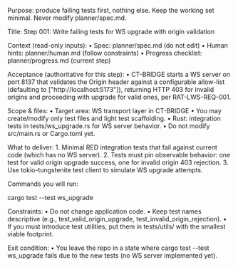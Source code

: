 Purpose: produce failing tests first, nothing else. Keep the working set minimal. Never modify planner/spec.md.

Title: Step 001: Write failing tests for WS upgrade with origin validation

Context (read-only inputs):
	•	Spec: planner/spec.md (do not edit)
	•	Human hints: planner/human.md (follow constraints)
	•	Progress checklist: planner/progress.md (current step)

Acceptance (authoritative for this step):
	•	CT-BRIDGE starts a WS server on port 8137 that validates the Origin header against a configurable allow-list (defaulting to ["http://localhost:5173"]), returning HTTP 403 for invalid origins and proceeding with upgrade for valid ones, per RAT-LWS-REQ-001.

Scope & files:
	•	Target area: WS transport layer in CT-BRIDGE
	•	You may create/modify only test files and light test scaffolding.
	•	Rust: integration tests in tests/ws_upgrade.rs for WS server behavior.
	•	Do not modify src/main.rs or Cargo.toml yet.

What to deliver:
	1.	Minimal RED integration tests that fail against current code (which has no WS server).
	2.	Tests must pin observable behavior: one test for valid origin upgrade success, one for invalid origin 403 rejection.
	3.	Use tokio-tungstenite test client to simulate WS upgrade attempts.

Commands you will run:

cargo test --test ws_upgrade

Constraints:
	•	Do not change application code.
	•	Keep test names descriptive (e.g., test_valid_origin_upgrade, test_invalid_origin_rejection).
	•	If you must introduce test utilities, put them in tests/utils/ with the smallest viable footprint.

Exit condition:
	•	You leave the repo in a state where cargo test --test ws_upgrade fails due to the new tests (no WS server implemented yet).